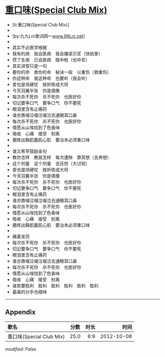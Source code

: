 # [重口味(Special Club Mix)](https://music.163.com/song?id=25638418)

* [ti:重口味(Special Club Mix)]
* 
* [by:九九Lrc歌词网～www.99Lrc.net]
* 
* 其实不必医学根据
* 我有的病　我会医病　我会攞诺贝奖（快拍掌）
* 惯了生病　已会医病　既中枪（也中奖）
* 其实讲穿只是一句
* 要你的命　救你的命　秘诀一般　以重伤（救重伤）
* 你这种命　我这种命　也要听（我会听）
* 爱也是场硬仗　挫折练成大将
* 今天羽翼半张　你是偶像
* 每次杀不死你　杀不死你　也医好你
* 切记要争口气　要争口气　你不要死
* 眼泪里含有止痛药
* 谁亦靠啜泣啜泣啜泣去通眼耳口鼻
* 每次杀不死你　杀不死你　也医好你
* 情愿从山埃找到了色香味
* 吸收　心痛　接受　别离
* 磨练出胸肌腹肌心肌　要治本必须重口味
* 
* 谁又希罕鼓励金句
* 教你怎样　教我怎样　每次遭殃　靠冥想（去养想）
* 这个剂量　这个剂量　去压惊（大过轻）
* 爱也是场硬仗　挫折练成大将
* 今天羽翼半张　你是偶像
* 每次杀不死你　杀不死你　也医好你
* 切记要争口气　要争口气　你不要死
* 眼泪里含有止痛药
* 谁亦靠啜泣啜泣啜泣去通眼耳口鼻
* 每次杀不死你　杀不死你　也医好你
* 情愿从山埃找到了色香味
* 吸收　心痛　接受　别离
* 磨练出胸肌腹肌心肌　要治本必须重口味
* 
* 痛着发亮
* 每次杀不死你　杀不死你　也医好你
* 切记要争口气　要争口气　你不要死
* 眼泪里含有止痛药
* 谁亦靠啜泣啜泣啜泣去通眼耳口鼻
* 每次杀不死你　杀不死你　也医好你
* 情愿从山埃找到了色香味
* 吸收　心痛　接受　别离
* 谁若要胜利　胜利　胜利　胜利　胜利　胜利
* 最毒的分手也细味


---

## Appendix

|歌名|分数|时长|时间|
|:---|:---:|---:|---:|
|重口味(Special Club Mix)|25.0|6:9|2012-10-08

*modified: False*